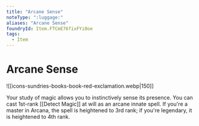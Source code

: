 ```yaml
---
title: "Arcane Sense"
noteType: ":luggage:"
aliases: "Arcane Sense"
foundryId: Item.FTCmE76fixFYi0oe
tags:
  - Item
---
```


# Arcane Sense
![[icons-sundries-books-book-red-exclamation.webp|150]]

Your study of magic allows you to instinctively sense its presence. You can cast 1st-rank [[Detect Magic]] at will as an arcane innate spell. If you're a master in Arcana, the spell is heightened to 3rd rank; if you're legendary, it is heightened to 4th rank.
